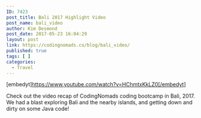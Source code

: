 ```yaml
---
ID: 7423
post_title: Bali 2017 Highlight Video
post_name: bali_video
author: Kim Desmond
post_date: 2017-05-23 16:04:29
layout: post
link: https://codingnomads.co/blog/bali_video/
published: true
tags: [ ]
categories:
  - Travel
---
```

[embedyt]https://www.youtube.com/watch?v=HChmtxKkLZ0[/embedyt]

Check out the video recap of CodingNomads coding bootcamp in Bali, 2017. We had a blast exploring Bali and the nearby islands, and getting down and dirty on some Java code!
<div id="ritekit-alerts"></div>
<div id="ritekit-alerts"></div>